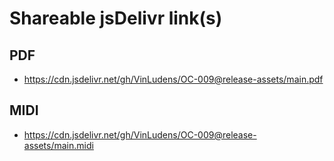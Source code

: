 # Shareable jsDelivr link(s)
## PDF
- https://cdn.jsdelivr.net/gh/VinLudens/OC-009@release-assets/main.pdf
## MIDI
- https://cdn.jsdelivr.net/gh/VinLudens/OC-009@release-assets/main.midi
